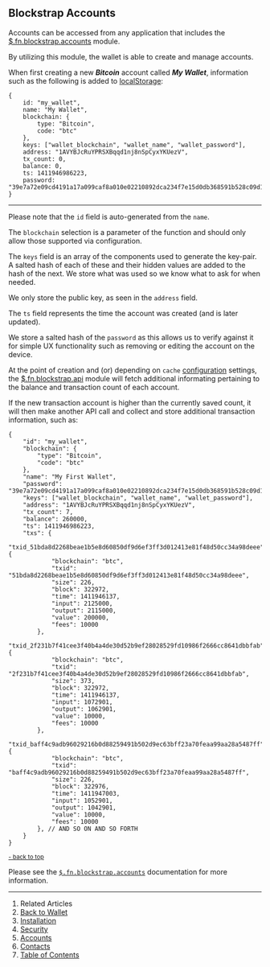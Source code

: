 ## Blockstrap Accounts <a name="docs_home"></a>

Accounts can be accessed from any application that includes the [$.fn.blockstrap.accounts](../../../framework/modules/accounts/) module.

By utilizing this module, the wallet is able to create and manage accounts.

When first creating a new ___Bitcoin___ account called ___My Wallet___, information such as the following is added to [localStorage](http://en.wikipedia.org/wiki/Web_storage):

<!--pre-javascript-->
```
{
    id: "my_wallet",
    name: "My Wallet",
    blockchain: {
        type: "Bitcoin",
        code: "btc"
    },
    keys: ["wallet_blockchain", "wallet_name", "wallet_password"],
    address: "1AVYBJcRuYPRSXBqqd1nj8nSpCyxYKUezV",
    tx_count: 0,
    balance: 0,
    ts: 1411946986223,
    password: "39e7a72e09cd4191a17a099caf8a010e02210892dca234f7e15d0db368591b528c09d17605dca4d6a200c83005a64b0e30c36dcee6bdae326d941794866404f1"
}
```
---

Please note that the `id` field is auto-generated from the `name`.

The `blockchain` selection is a parameter of the function and should only allow those supported via configuration.

The `keys` field is an array of the components used to generate the key-pair. A salted hash of each of these and their hidden values are added to the hash of the next. We store what was used so we know what to ask for when needed.

We only store the public key, as seen in the `address` field.

The `ts` field represents the time the account was created (and is later updated).

We store a salted hash of the `password` as this allows us to verify against it for simple UX functionality such as removing or editing the account on the device.

At the point of creation and (or) depending on `cache` [configuration](../../../framework/core/configuration/) settings, the [$.fn.blockstrap.api](../../../framework/modules/api/) module will fetch additional informating pertaining to the balance and transaction count of each account.

If the new transaction account is higher than the currently saved count, it will then make another API call and collect and store additional transaction information, such as:

<!--pre-javascript-->
```
{
    "id": "my_wallet",
    "blockchain": {
        "type": "Bitcoin",
        "code": "btc"
    },
    "name": "My First Wallet",
    "password": "39e7a72e09cd4191a17a099caf8a010e02210892dca234f7e15d0db368591b528c09d17605dca4d6a200c83005a64b0e30c36dcee6bdae326d941794866404f1",
    "keys": ["wallet_blockchain", "wallet_name", "wallet_password"],
    "address": "1AVYBJcRuYPRSXBqqd1nj8nSpCyxYKUezV",
    "tx_count": 7,
    "balance": 260000,
    "ts": 1411946986223,
    "txs": {
        "txid_51bda8d2268beae1b5e8d60850df9d6ef3ff3d012413e81f48d50cc34a98deee": {
            "blockchain": "btc",
            "txid": "51bda8d2268beae1b5e8d60850df9d6ef3ff3d012413e81f48d50cc34a98deee",
            "size": 226,
            "block": 322972,
            "time": 1411946137,
            "input": 2125000,
            "output": 2115000,
            "value": 200000,
            "fees": 10000
        },
        "txid_2f231b7f41cee3f40b4a4de30d52b9ef28028529fd10986f2666cc8641dbbfab": {
            "blockchain": "btc",
            "txid": "2f231b7f41cee3f40b4a4de30d52b9ef28028529fd10986f2666cc8641dbbfab",
            "size": 373,
            "block": 322972,
            "time": 1411946137,
            "input": 1072901,
            "output": 1062901,
            "value": 10000,
            "fees": 10000
        },
        "txid_baff4c9adb96029216b0d88259491b502d9ec63bff23a70feaa99aa28a5487ff": {
            "blockchain": "btc",
            "txid": "baff4c9adb96029216b0d88259491b502d9ec63bff23a70feaa99aa28a5487ff",
            "size": 226,
            "block": 322976,
            "time": 1411947003,
            "input": 1052901,
            "output": 1042901,
            "value": 10000,
            "fees": 10000
        }, // AND SO ON AND SO FORTH
    }
}
```
<small><a href="#docs_home">- back to top</a></small>

Please see the [`$.fn.blockstrap.accounts`](../../../framework/modules/accounts/) documentation for more information.

---

1. Related Articles
2. [Back to Wallet](../../wallet/)
3. [Installation](../installation/)
4. [Security](../security/)
5. [Accounts](../accounts/)
6. [Contacts](../contacts/)
7. [Table of Contents](../../../)
